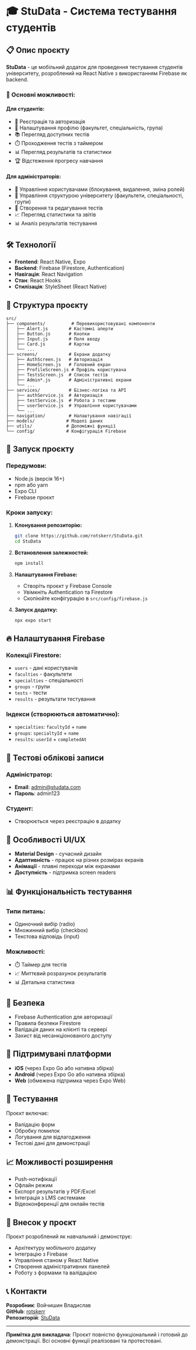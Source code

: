 # 🎓 StuData - Система тестування студентів

## 📋 Опис проєкту

**StuData** - це мобільний додаток для проведення тестування студентів університету, розроблений на React Native з використанням Firebase як backend.

### 🎯 Основні можливості:

#### Для студентів:
- 📝 Реєстрація та авторизація
- 👤 Налаштування профілю (факультет, спеціальність, група)
- 📚 Перегляд доступних тестів
- ⏱️ Проходження тестів з таймером
- 📊 Перегляд результатів та статистики
- 🏆 Відстеження прогресу навчання

#### Для адміністраторів:
- 👥 Управління користувачами (блокування, видалення, зміна ролей)
- 🏫 Управління структурою університету (факультети, спеціальності, групи)
- 📝 Створення та редагування тестів
- 📈 Перегляд статистики та звітів
- 📊 Аналіз результатів тестування

## 🛠️ Технології

- **Frontend**: React Native, Expo
- **Backend**: Firebase (Firestore, Authentication)
- **Навігація**: React Navigation
- **Стан**: React Hooks
- **Стилізація**: StyleSheet (React Native)

## 📁 Структура проєкту

```
src/
├── components/          # Перевикористовувані компоненти
│   ├── Alert.js        # Кастомні алерти
│   ├── Button.js       # Кнопки
│   ├── Input.js        # Поля вводу
│   ├── Card.js         # Картки
│   └── ...
├── screens/            # Екрани додатку
│   ├── AuthScreen.js   # Авторизація
│   ├── HomeScreen.js   # Головний екран
│   ├── ProfileScreen.js # Профіль користувача
│   ├── TestsScreen.js  # Список тестів
│   ├── Admin*.js       # Адміністративні екрани
│   └── ...
├── services/           # Бізнес-логіка та API
│   ├── authService.js  # Авторизація
│   ├── testService.js  # Робота з тестами
│   ├── userService.js  # Управління користувачами
│   └── ...
├── navigation/         # Налаштування навігації
├── models/            # Моделі даних
├── utils/             # Допоміжні функції
└── config/            # Конфігурація Firebase
```

## 🚀 Запуск проєкту

### Передумови:
- Node.js (версія 16+)
- npm або yarn
- Expo CLI
- Firebase проєкт

### Кроки запуску:

1. **Клонування репозиторію:**
   ```bash
   git clone https://github.com/rotskerr/StuData.git
   cd StuData
   ```

2. **Встановлення залежностей:**
   ```bash
   npm install
   ```

3. **Налаштування Firebase:**
   - Створіть проєкт у Firebase Console
   - Увімкніть Authentication та Firestore
   - Скопіюйте конфігурацію в `src/config/firebase.js`

4. **Запуск додатку:**
   ```bash
   npx expo start
   ```

## 🔥 Налаштування Firebase

### Колекції Firestore:
- `users` - дані користувачів
- `faculties` - факультети
- `specialties` - спеціальності  
- `groups` - групи
- `tests` - тести
- `results` - результати тестування

### Індекси (створюються автоматично):
- `specialties`: `facultyId` + `name`
- `groups`: `specialtyId` + `name`
- `results`: `userId` + `completedAt`

## 👤 Тестові облікові записи

### Адміністратор:
- **Email**: admin@studata.com
- **Пароль**: admin123

### Студент:
- Створюється через реєстрацію в додатку

## 🎨 Особливості UI/UX

- **Material Design** - сучасний дизайн
- **Адаптивність** - працює на різних розмірах екранів
- **Анімації** - плавні переходи між екранами
- **Доступність** - підтримка screen readers

## 📊 Функціональність тестування

### Типи питань:
- Одиночний вибір (radio)
- Множинний вибір (checkbox)
- Текстова відповідь (input)

### Можливості:
- ⏱️ Таймер для тестів
- 📈 Миттєвий розрахунок результатів
- 📊 Детальна статистика

## 🔐 Безпека

- Firebase Authentication для авторизації
- Правила безпеки Firestore
- Валідація даних на клієнті та сервері
- Захист від несанкціонованого доступу

## 📱 Підтримувані платформи

- **iOS** (через Expo Go або нативна збірка)
- **Android** (через Expo Go або нативна збірка)
- **Web** (обмежена підтримка через Expo Web)

## 🧪 Тестування

Проєкт включає:
- Валідацію форм
- Обробку помилок
- Логування для відлагодження
- Тестові дані для демонстрації

## 📈 Можливості розширення

- Push-нотифікації
- Офлайн режим
- Експорт результатів у PDF/Excel
- Інтеграція з LMS системами
- Відеоконференції для онлайн тестів

## 🤝 Внесок у проєкт

Проєкт розроблений як навчальний і демонструє:
- Архітектуру мобільного додатку
- Інтеграцію з Firebase
- Управління станом у React Native
- Створення адміністративних панелей
- Роботу з формами та валідацією

## 📞 Контакти

**Розробник**: Войчишин Владислав  
**GitHub**: [rotskerr](https://github.com/rotskerr)  
**Репозиторій**: [StuData](https://github.com/rotskerr/StuData)

---

**Примітка для викладача**: Проєкт повністю функціональний і готовий до демонстрації. Всі основні функції реалізовані та протестовані. 